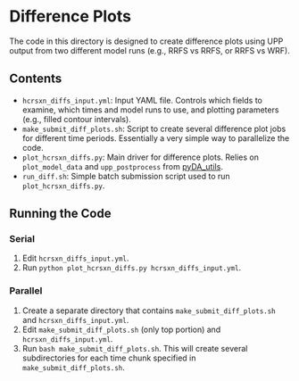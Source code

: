 # Difference Plots

The code in this directory is designed to create difference plots using UPP output from two different model runs (e.g., RRFS vs RRFS, or RRFS vs WRF).

## Contents

- `hcrsxn_diffs_input.yml`: Input YAML file. Controls which fields to examine, which times and model runs to use, and plotting parameters (e.g., filled contour intervals).
- `make_submit_diff_plots.sh`: Script to create several difference plot jobs for different time periods. Essentially a very simple way to parallelize the code.
- `plot_hcrsxn_diffs.py`: Main driver for difference plots. Relies on `plot_model_data` and `upp_postprocess` from [pyDA_utils](https://github.com/ShawnMurdzek-NOAA/pyDA_utils).
- `run_diff.sh`: Simple batch submission script used to run `plot_hcrsxn_diffs.py`.

## Running the Code

### Serial

1. Edit `hcrsxn_diffs_input.yml`.
2. Run `python plot_hcrsxn_diffs.py hcrsxn_diffs_input.yml`.

### Parallel

1. Create a separate directory that contains `make_submit_diff_plots.sh` and `hcrsxn_diffs_input.yml`.
2. Edit `make_submit_diff_plots.sh` (only top portion) and `hcrsxn_diffs_input.yml`.
3. Run `bash make_submit_diff_plots.sh`. This will create several subdirectories for each time chunk specified in `make_submit_diff_plots.sh`.
